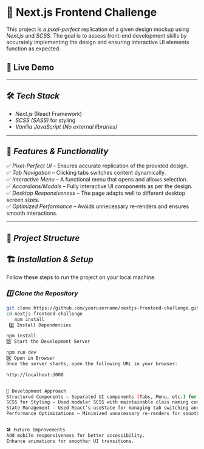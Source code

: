  # 🎨 Next.js Frontend Challenge

This project is a *pixel-perfect* replication of a given design mockup using *Next.js* and *SCSS*. The goal is to assess front-end development skills by accurately implementing the design and ensuring interactive UI elements function as expected.

## 🚀 Live Demo
---

## 🛠️ *Tech Stack*
- *Next.js* (React Framework)
- *SCSS (SASS)* for styling
- *Vanilla JavaScript (No external libraries)*

---

## 📌 *Features & Functionality*
✅ *Pixel-Perfect UI* – Ensures accurate replication of the provided design.  
✅ *Tab Navigation* – Clicking tabs switches content dynamically.  
✅ *Interactive Menu* – A functional menu that opens and allows selection.  
✅ *Accordions/Modals* – Fully interactive UI components as per the design.  
✅ *Desktop Responsiveness* – The page adapts well to different desktop screen sizes.  
✅ *Optimized Performance* – Avoids unnecessary re-renders and ensures smooth interactions.  

---

## 📂 *Project Structure*

## 🏗️ *Installation & Setup*
Follow these steps to run the project on your local machine.

### *1️⃣ Clone the Repository*
```sh
git clone https://github.com/yourusername/nextjs-frontend-challenge.git
cd nextjs-frontend-challenge
   npm install
 2️⃣ Install Dependencies

npm install
3️⃣ Start the Development Server

npm run dev
4️⃣ Open in Browser
Once the server starts, open the following URL in your browser:

http://localhost:3000


📖 Development Approach
Structured Components – Separated UI components (Tabs, Menu, etc.) for reusability.
SCSS for Styling – Used modular SCSS with maintainable class naming conventions.
State Management – Used React’s useState for managing tab switching and menu interactions.
Performance Optimizations – Minimized unnecessary re-renders for smooth interactions.


🛠️ Future Improvements
Add mobile responsiveness for better accessibility.
Enhance animations for smoother UI transitions.
